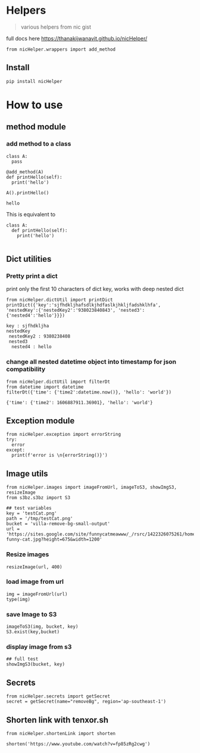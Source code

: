 # Helpers
> various helpers from nic gist


full docs here
https://thanakijwanavit.github.io/nicHelper/

```
from nicHelper.wrappers import add_method
```

## Install

`pip install nicHelper`

# How to use

## method module

### add method to a class

```
class A:
  pass

@add_method(A)
def printHello(self):
  print('hello')
 
A().printHello()
```

    hello


This is equivalent to 
```
class A:
  def printHello(self):
    print('hello')
  
```

## Dict utilities

### Pretty print a dict
print only the first 10 characters of dict key, works with deep nested dict

```
from nicHelper.dictUtil import printDict
printDict({'key':'sjfhdkljhafsdlkjhdfaslkjhkljfadshklhfa', 'nestedKey':{'nestedKey2':'938023840843', 'nested3':{'nested4':'hello'}}})
```

    key : sjfhdkljha
    nestedKey
     nestedKey2 : 9380238408
     nested3
      nested4 : hello


### change all nested datetime object into timestamp for json compatibility

```
from nicHelper.dictUtil import filterDt
from datetime import datetime
filterDt({'time': {'time2':datetime.now()}, 'hello': 'world'})
```




    {'time': {'time2': 1606887911.36901}, 'hello': 'world'}



## Exception module

```
from nicHelper.exception import errorString
try:
  error
except:
  print(f'error is \n{errorString()}')
```

## Image utils

```
from nicHelper.images import imageFromUrl, imageToS3, showImgS3, resizeImage
from s3bz.s3bz import S3
```

```
## test variables
key = 'testCat.png'
path = '/tmp/testCat.png'
bucket = 'villa-remove-bg-small-output'
url = 'https://sites.google.com/site/funnycatmeawww/_/rsrc/1422326075261/home/6997052-funny-cat.jpg?height=675&width=1200'
```

### Resize images

```
resizeImage(url, 400)
```

### load image from url

```
img = imageFromUrl(url)
type(img)
```

### save Image to S3

```
imageToS3(img, bucket, key)
S3.exist(key,bucket)
```

### display image from s3

```
## full test
showImgS3(bucket, key)
```

## Secrets

```
from nicHelper.secrets import getSecret
secret = getSecret(name="removeBg", region='ap-southeast-1')
```

## Shorten link with tenxor.sh

```
from nicHelper.shortenLink import shorten
```

```
shorten('https://www.youtube.com/watch?v=fp85zRg2cwg')
```
